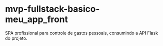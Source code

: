 # mvp-fullstack-basico-meu_app_front
SPA profissional para controle de gastos pessoais, consumindo a API Flask do projeto.
